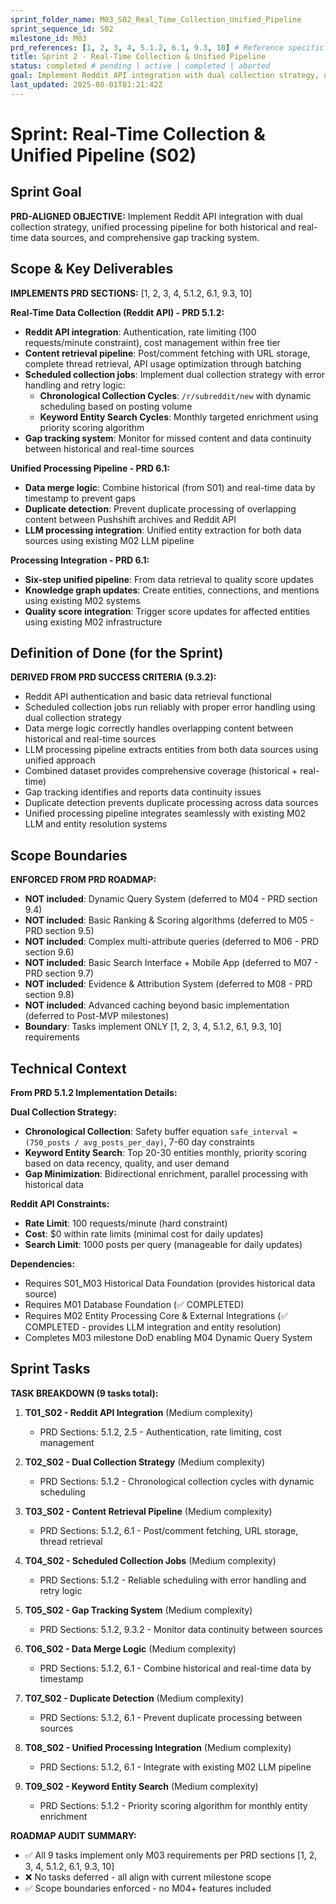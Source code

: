 ```yaml
---
sprint_folder_name: M03_S02_Real_Time_Collection_Unified_Pipeline
sprint_sequence_id: S02
milestone_id: M03
prd_references: [1, 2, 3, 4, 5.1.2, 6.1, 9.3, 10] # Reference specific PRD sections
title: Sprint 2 - Real-Time Collection & Unified Pipeline
status: completed # pending | active | completed | aborted
goal: Implement Reddit API integration with dual collection strategy, unified processing pipeline for both historical and real-time data sources, and comprehensive gap tracking system.
last_updated: 2025-08-01T01:21:42Z
---
```


# Sprint: Real-Time Collection & Unified Pipeline (S02)

## Sprint Goal

**PRD-ALIGNED OBJECTIVE:** Implement Reddit API integration with dual collection strategy, unified processing pipeline for both historical and real-time data sources, and comprehensive gap tracking system.

## Scope & Key Deliverables

**IMPLEMENTS PRD SECTIONS:** [1, 2, 3, 4, 5.1.2, 6.1, 9.3, 10]

**Real-Time Data Collection (Reddit API) - PRD 5.1.2:**

- **Reddit API integration**: Authentication, rate limiting (100 requests/minute constraint), cost management within free tier
- **Content retrieval pipeline**: Post/comment fetching with URL storage, complete thread retrieval, API usage optimization through batching
- **Scheduled collection jobs**: Implement dual collection strategy with error handling and retry logic:
  - **Chronological Collection Cycles**: `/r/subreddit/new` with dynamic scheduling based on posting volume
  - **Keyword Entity Search Cycles**: Monthly targeted enrichment using priority scoring algorithm
- **Gap tracking system**: Monitor for missed content and data continuity between historical and real-time sources

**Unified Processing Pipeline - PRD 6.1:**

- **Data merge logic**: Combine historical (from S01) and real-time data by timestamp to prevent gaps
- **Duplicate detection**: Prevent duplicate processing of overlapping content between Pushshift archives and Reddit API
- **LLM processing integration**: Unified entity extraction for both data sources using existing M02 LLM pipeline

**Processing Integration - PRD 6.1:**

- **Six-step unified pipeline**: From data retrieval to quality score updates
- **Knowledge graph updates**: Create entities, connections, and mentions using existing M02 systems
- **Quality score integration**: Trigger score updates for affected entities using existing M02 infrastructure

## Definition of Done (for the Sprint)

**DERIVED FROM PRD SUCCESS CRITERIA (9.3.2):**

- Reddit API authentication and basic data retrieval functional
- Scheduled collection jobs run reliably with proper error handling using dual collection strategy
- Data merge logic correctly handles overlapping content between historical and real-time sources
- LLM processing pipeline extracts entities from both data sources using unified approach
- Combined dataset provides comprehensive coverage (historical + real-time)
- Gap tracking identifies and reports data continuity issues
- Duplicate detection prevents duplicate processing across data sources
- Unified processing pipeline integrates seamlessly with existing M02 LLM and entity resolution systems

## Scope Boundaries

**ENFORCED FROM PRD ROADMAP:**

- **NOT included**: Dynamic Query System (deferred to M04 - PRD section 9.4)
- **NOT included**: Basic Ranking & Scoring algorithms (deferred to M05 - PRD section 9.5)
- **NOT included**: Complex multi-attribute queries (deferred to M06 - PRD section 9.6)
- **NOT included**: Basic Search Interface + Mobile App (deferred to M07 - PRD section 9.7)
- **NOT included**: Evidence & Attribution System (deferred to M08 - PRD section 9.8)
- **NOT included**: Advanced caching beyond basic implementation (deferred to Post-MVP milestones)
- **Boundary**: Tasks implement ONLY [1, 2, 3, 4, 5.1.2, 6.1, 9.3, 10] requirements

## Technical Context

**From PRD 5.1.2 Implementation Details:**

**Dual Collection Strategy:**
- **Chronological Collection**: Safety buffer equation `safe_interval = (750_posts / avg_posts_per_day)`, 7-60 day constraints
- **Keyword Entity Search**: Top 20-30 entities monthly, priority scoring based on data recency, quality, and user demand
- **Gap Minimization**: Bidirectional enrichment, parallel processing with historical data

**Reddit API Constraints:**
- **Rate Limit**: 100 requests/minute (hard constraint)
- **Cost**: $0 within rate limits (minimal cost for daily updates)
- **Search Limit**: 1000 posts per query (manageable for daily updates)

**Dependencies:**
- Requires S01_M03 Historical Data Foundation (provides historical data source)
- Requires M01 Database Foundation (✅ COMPLETED)
- Requires M02 Entity Processing Core & External Integrations (✅ COMPLETED - provides LLM integration and entity resolution)
- Completes M03 milestone DoD enabling M04 Dynamic Query System

## Sprint Tasks

**TASK BREAKDOWN (9 tasks total):**

1. **T01_S02 - Reddit API Integration** (Medium complexity)
   - PRD Sections: 5.1.2, 2.5 - Authentication, rate limiting, cost management

2. **T02_S02 - Dual Collection Strategy** (Medium complexity)
   - PRD Sections: 5.1.2 - Chronological collection cycles with dynamic scheduling

3. **T03_S02 - Content Retrieval Pipeline** (Medium complexity)
   - PRD Sections: 5.1.2, 6.1 - Post/comment fetching, URL storage, thread retrieval

4. **T04_S02 - Scheduled Collection Jobs** (Medium complexity)
   - PRD Sections: 5.1.2 - Reliable scheduling with error handling and retry logic

5. **T05_S02 - Gap Tracking System** (Medium complexity)
   - PRD Sections: 5.1.2, 9.3.2 - Monitor data continuity between sources

6. **T06_S02 - Data Merge Logic** (Medium complexity)
   - PRD Sections: 5.1.2, 6.1 - Combine historical and real-time data by timestamp

7. **T07_S02 - Duplicate Detection** (Medium complexity)
   - PRD Sections: 5.1.2, 6.1 - Prevent duplicate processing between sources

8. **T08_S02 - Unified Processing Integration** (Medium complexity)
   - PRD Sections: 5.1.2, 6.1 - Integrate with existing M02 LLM pipeline

9. **T09_S02 - Keyword Entity Search** (Medium complexity)
   - PRD Sections: 5.1.2 - Priority scoring algorithm for monthly entity enrichment

**ROADMAP AUDIT SUMMARY:**
- ✅ All 9 tasks implement only M03 requirements per PRD sections [1, 2, 3, 4, 5.1.2, 6.1, 9.3, 10]
- ❌ No tasks deferred - all align with current milestone scope
- ✅ Scope boundaries enforced - no M04+ features included